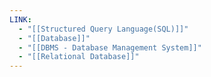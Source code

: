 ```yaml
---
LINK:
  - "[[Structured Query Language(SQL)]]"
  - "[[Database]]"
  - "[[DBMS - Database Management System]]"
  - "[[Relational Database]]"
---
```

